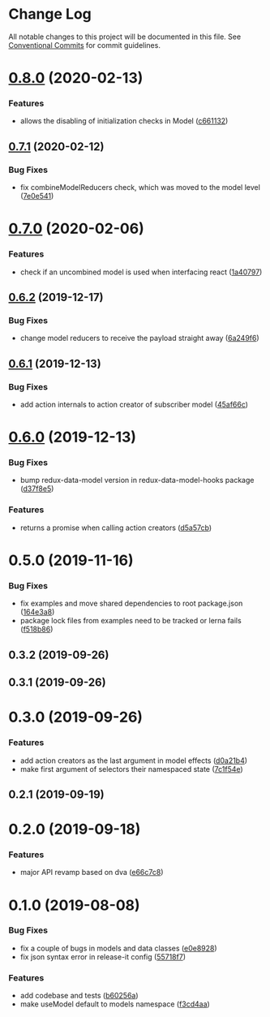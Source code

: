 # Change Log

All notable changes to this project will be documented in this file.
See [Conventional Commits](https://conventionalcommits.org) for commit guidelines.

# [0.8.0](https://github.com/kayak/redux-data-model/compare/v0.7.1...v0.8.0) (2020-02-13)


### Features

* allows the disabling of initialization checks in Model ([c661132](https://github.com/kayak/redux-data-model/commit/c661132af2b6a1c9c14626a86593b6d1ae52109d))





## [0.7.1](https://github.com/kayak/redux-data-model/compare/v0.7.0...v0.7.1) (2020-02-12)


### Bug Fixes

* fix combineModelReducers check, which was moved to the model level ([7e0e541](https://github.com/kayak/redux-data-model/commit/7e0e541eacd373ed6cfa1bf3b1b987cc994bd496))





# [0.7.0](https://github.com/kayak/redux-data-model/compare/v0.6.2...v0.7.0) (2020-02-06)


### Features

* check if an uncombined model is used when interfacing react ([1a40797](https://github.com/kayak/redux-data-model/commit/1a40797fa6fa3df9f88015c34a3ec34dba186777))





## [0.6.2](https://github.com/kayak/redux-data-model/compare/v0.6.1...v0.6.2) (2019-12-17)


### Bug Fixes

* change model reducers to receive the payload straight away ([6a249f6](https://github.com/kayak/redux-data-model/commit/6a249f609907224e2c2a58ae44d76841039387bd))





## [0.6.1](https://github.com/kayak/redux-data-model/compare/v0.6.0...v0.6.1) (2019-12-13)


### Bug Fixes

* add action internals to action creator of subscriber model ([45af66c](https://github.com/kayak/redux-data-model/commit/45af66cd69a0e07691ebd7092a0be88825b9933b))





# [0.6.0](https://github.com/kayak/redux-data-model/compare/v0.5.0...v0.6.0) (2019-12-13)


### Bug Fixes

* bump redux-data-model version in redux-data-model-hooks package ([d37f8e5](https://github.com/kayak/redux-data-model/commit/d37f8e5563164ec1285c659e7f5f75ecd44f8858))


### Features

* returns a promise when calling action creators ([d5a57cb](https://github.com/kayak/redux-data-model/commit/d5a57cb636c63e306c1850d755e8097e5f3af968))





# 0.5.0 (2019-11-16)


### Bug Fixes

* fix examples and move shared dependencies to root package.json ([164e3a8](https://github.com/kayak/redux-data-model/commit/164e3a865cacb2ed9c4af9bb9d2fa3415ac0e610))
* package lock files from examples need to be tracked or lerna fails ([f518b86](https://github.com/kayak/redux-data-model/commit/f518b86e8c7ceb4b4a20ab7f5e9497689db680b9))



## 0.3.2 (2019-09-26)



## 0.3.1 (2019-09-26)



# 0.3.0 (2019-09-26)


### Features

* add action creators as the last argument in model effects ([d0a21b4](https://github.com/kayak/redux-data-model/commit/d0a21b40aa73c65a27b18588cebbb3159cb037d6))
* make first argument of selectors their namespaced state ([7c1f54e](https://github.com/kayak/redux-data-model/commit/7c1f54eb065aaa860836d17812e36a1f904a8e9d))



## 0.2.1 (2019-09-19)



# 0.2.0 (2019-09-18)


### Features

* major API revamp based on dva ([e66c7c8](https://github.com/kayak/redux-data-model/commit/e66c7c8fad9c6cf3cf2c8ac73db31ab67b255c77))



# 0.1.0 (2019-08-08)


### Bug Fixes

* fix a couple of bugs in models and data classes ([e0e8928](https://github.com/kayak/redux-data-model/commit/e0e8928112a4f6a335364e3acfd56d151c40eb1e))
* fix json syntax error in release-it config ([55718f7](https://github.com/kayak/redux-data-model/commit/55718f7de7d091f274ea249c30abd7666aa7c1f7))


### Features

* add codebase and tests ([b60256a](https://github.com/kayak/redux-data-model/commit/b60256ab83724d45c565af6e45baecbe820baa81))
* make useModel default to models namespace ([f3cd4aa](https://github.com/kayak/redux-data-model/commit/f3cd4aad615a3a18561205ea1ce251afb7307d85))
